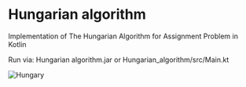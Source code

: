 # Hungarian algorithm
Implementation of The Hungarian Algorithm for Assignment Problem in Kotlin

Run via:
Hungarian algorithm.jar
or
Hungarian_algorithm/src/Main.kt

![Hungary](http://www.clairfield.com/wp-content/uploads/2017/03/hungary-992509_1920-1024x654.jpg "Hungary")

